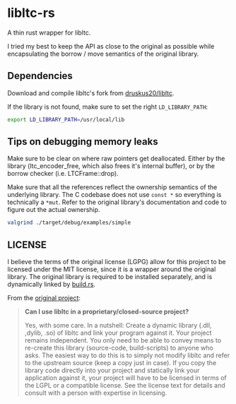 # libltc-rs

A thin rust wrapper for libltc.

I tried my best to keep the API as close to the original as possible while
encapsulating the borrow / move semantics of the original library. 

## Dependencies

Download and compile libltc's fork from [druskus20/libltc](https://github.com/druskus20/libltc).

If the library is not found, make sure to set the right `LD_LIBRARY_PATH`:

```bash
export LD_LIBRARY_PATH=/usr/local/lib 
```

## Tips on debugging memory leaks

Make sure to be clear on where raw pointers get deallocated. Either by the
library (ltc_encoder_free, which also frees it's internal buffer), or by the borrow checker (i.e. LTCFrame::drop). 

Make sure that all the references reflect the ownership semantics of the
underlying library. The C codebase does not use `const *` so everything is
technically a `*mut`. Refer to the original library's documentation and code to
figure out the actual ownership.


```bash
valgrind ./target/debug/examples/simple
```

## LICENSE

I believe the terms of the original license (LGPG) allow for this project to be
licensed under the MIT license, since it is a wrapper around the original
library. The original library is required to be installed separately, and
is dynamically linked by [build.rs](./build.rs).

From the [original project](https://x42.github.io/libltc/index.html):

> **Can I use libltc in a proprietary/closed-source project?**
>
> Yes, with some care. In a nutshell: Create a dynamic library (.dll, ,dylib,
> .so) of libltc and link your program against it. Your project remains
> independent. You only need to be able to convey means to re-create this
> library (source-code, build-scripts) to anyone who asks. The easiest way to
> do this is to simply not modify libltc and refer to the upstream source (keep
> a copy just in case). If you copy the library code directly into your project
> and statically link your application against it, your project will have to be
> licensed in terms of the LGPL or a compatible license. See the license text
> for details and consult with a person with expertise in licensing.
